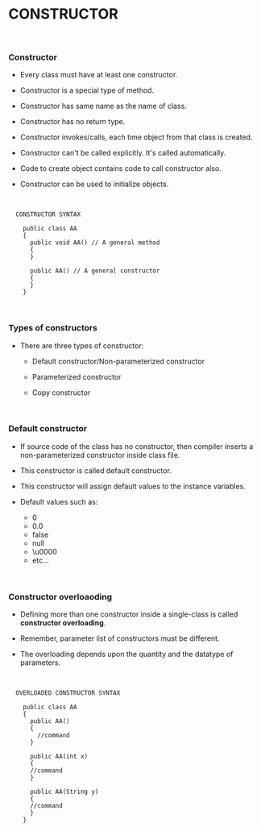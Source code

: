# **CONSTRUCTOR**

<br>

### **Constructor**

+ Every class must have at least one constructor.

+ Constructor is a special type of method.

+ Constructor has same name as the name of class.

+ Constructor has no return type.

+ Constructor invokes/calls, each time object from that class is created.

+ Constructor can't be called explicitly. It's called automatically.

+ Code to create object contains code to call constructor also.

+ Constructor can be used to initialize objects.

<br>

```
  CONSTRUCTOR SYNTAX

    public class AA
    {
      public void AA() // A general method
      {
      }

      public AA() // A general constructor
      {
      }
    }
```

<br>

### **Types of constructors**

+ There are three types of constructor:

  + Default constructor/Non-parameterized constructor

  + Parameterized constructor

  + Copy constructor

<br>

### **Default constructor**

+ If source code of the class has no constructor, then compiler inserts a non-parameterized constructor inside class file.

+ This constructor is called default constructor.

+ This constructor will assign default values to the instance variables.

+ Default values such as:
  + 0
  + 0.0
  + false
  + null
  + \u0000
  + etc...

<br>

### **Constructor overloaoding**

+ Defining more than one constructor inside a single-class is called **constructor overloading**.

+ Remember, parameter list of constructors must be different.

+ The overloading depends upon the quantity and the datatype of parameters.

<br>

```
  OVERLOADED CONSTRUCTOR SYNTAX

    public class AA
    {
      public AA()
      {
  	    //command
      }

      public AA(int x)
      {
  	  //command
      }
    
      public AA(String y)
      {
  	  //command
      }
    }
```
